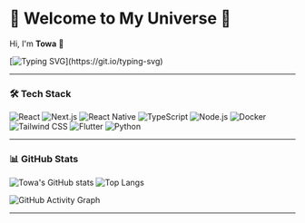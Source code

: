 # 🚀 Welcome to My Universe 🌌  
Hi, I'm **Towa** 👋  

[![Typing SVG](https://readme-typing-svg.demolab.com?font=Fira+Code&size=28&duration=3000&pause=1000&color=00F7FF&center=true&vCenter=true&width=700&lines=Welcome+to+my+profile!;Full-stack+Developer;Loves+React%2C+Next.js+%26+AI;Let's+build+something+awesome!)](https://git.io/typing-svg)

---

### 🛠️ Tech Stack
![React](https://img.shields.io/badge/-React-61DAFB?logo=react&logoColor=black&style=for-the-badge)
![Next.js](https://img.shields.io/badge/-Next.js-000000?logo=nextdotjs&logoColor=white&style=for-the-badge)
![React Native](https://img.shields.io/badge/-React%20Native-61DAFB?logo=react&logoColor=white&style=for-the-badge)
![TypeScript](https://img.shields.io/badge/-TypeScript-3178C6?logo=typescript&logoColor=white&style=for-the-badge)
![Node.js](https://img.shields.io/badge/-Node.js-339933?logo=node.js&logoColor=white&style=for-the-badge)
![Docker](https://img.shields.io/badge/-Docker-2496ED?logo=docker&logoColor=white&style=for-the-badge)
![Tailwind CSS](https://img.shields.io/badge/-Tailwind%20CSS-38B2AC?logo=tailwind-css&logoColor=white&style=for-the-badge)
![Flutter](https://img.shields.io/badge/-Flutter-02569B?logo=flutter&logoColor=white&style=for-the-badge)
![Python](https://img.shields.io/badge/-Python-3776AB?logo=python&logoColor=white&style=for-the-badge)

---

### 📊 GitHub Stats
![Towa's GitHub stats](https://github-readme-stats.vercel.app/api?username=TowaYokoyama&show_icons=true&theme=radical)
![Top Langs](https://github-readme-stats.vercel.app/api/top-langs/?username=TowaYokoyama&layout=compact&theme=tokyonight)

![GitHub Activity Graph](https://github-readme-activity-graph.vercel.app/graph?username=TowaYokoyama&theme=react-dark&hide_border=true&area=true)

---

